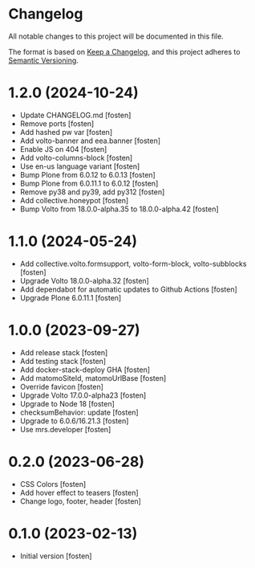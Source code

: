 # Changelog

All notable changes to this project will be documented in this file.

The format is based on [Keep a Changelog](https://keepachangelog.com/en/1.0.0/),
and this project adheres to [Semantic Versioning](https://semver.org/spec/v2.0.0.html).

<!-- towncrier release notes start -->

# 1.2.0 (2024-10-24)

- Update CHANGELOG.md [fosten]
- Remove ports [fosten]
- Add hashed pw var [fosten]
- Add volto-banner and eea.banner [fosten]
- Enable JS on 404 [fosten]
- Add volto-columns-block [fosten]
- Use en-us language variant [fosten]
- Bump Plone from 6.0.12 to 6.0.13 [fosten]
- Bump Plone from 6.0.11.1 to 6.0.12 [fosten]
- Remove py38 and py39, add py312 [fosten]
- Add collective.honeypot [fosten]
- Bump Volto from 18.0.0-alpha.35 to 18.0.0-alpha.42 [fosten]

# 1.1.0 (2024-05-24)

- Add collective.volto.formsupport, volto-form-block, volto-subblocks [fosten]
- Upgrade Volto 18.0.0-alpha.32 [fosten]
- Add dependabot for automatic updates to Github Actions [fosten]
- Upgrade Plone 6.0.11.1 [fosten]

# 1.0.0 (2023-09-27)

- Add release stack [fosten]
- Add testing stack [fosten]
- Add docker-stack-deploy GHA [fosten]
- Add matomoSiteId, matomoUrlBase [fosten]
- Override favicon [fosten]
- Upgrade Volto 17.0.0-alpha23 [fosten]
- Upgrade to Node 18 [fosten]
- checksumBehavior: update [fosten]
- Upgrade to 6.0.6/16.21.3 [fosten]
- Use mrs.developer [fosten]

# 0.2.0 (2023-06-28)

- CSS Colors [fosten]
- Add hover effect to teasers [fosten]
- Change logo, footer, header [fosten]

# 0.1.0 (2023-02-13)

- Initial version [fosten]
